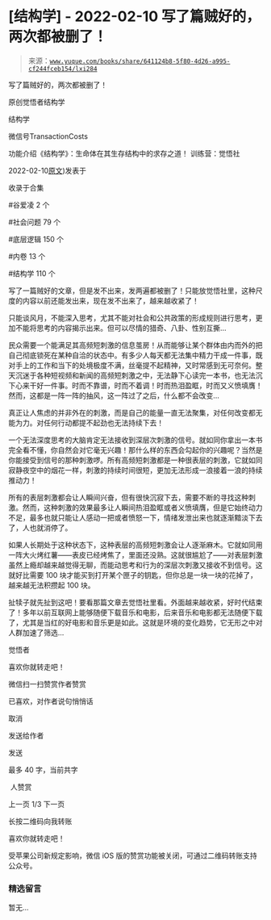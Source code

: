 # [结构学] - 2022-02-10 写了篇贼好的，两次都被删了！

> 来源：[`www.yuque.com/books/share/641124b8-5f80-4d26-a995-cf244fceb154/lxi284`](https://www.yuque.com/books/share/641124b8-5f80-4d26-a995-cf244fceb154/lxi284)



写了篇贼好的，两次都被删了！ 

原创觉悟者结构学 

结构学 

微信号TransactionCosts 

功能介绍《结构学》：生命体在其生存结构中的求存之道！ 训练营：觉悟社 

2022-02-10[原文](https://mp.weixin.qq.com/s?__biz=MzIzMDYwOTM0Mg==&mid=2247486977&idx=1&sn=99079ceaa697211cfe18ec1a00ab68f5&chksm=e8b196d0dfc61fc654eaf2d1b32a1b9c9801c8b353dc18d1409b86b10001b38a820915055afd#rd))发表于 

收录于合集 

#谷爱凌 2 个 

#社会问题 79 个 

#底层逻辑 150 个 

#内卷 13 个 

#结构学 110 个 

写了一篇贼好的文章，但是发不出来，发两遍都被删了！只能放觉悟社里，这种尺度的内容以前还能发出来，现在发不出来了，越来越收紧了！ 

只能谈风月，不能深入思考，尤其不能对社会和公共政策的形成规则进行思考，更加不能将思考的内容揭示出来。但可以尽情的猎奇、八卦、性别互撕… 

民众需要一个能满足其高频短刺激的信息茧房！从而能够让某个群体由内而外的把自己彻底锁死在某种自洽的状态中。有多少人每天都无法集中精力干成一件事，既对手上的工作和当下的处境极度不满，丝毫提不起精神，又时常感到无可奈何。整天沉迷于各种短视频和新闻的高频短刺激之中，无法静下心读完一本书，也无法沉下心来干好一件事。时而不靠谱，时而不着调！时而热泪盈眶，时而又义愤填膺！然而，这都是一阵一阵的抽风，这一阵过了之后，什么都不会改变…  

真正让人焦虑的并非外在的刺激，而是自己的能量一直无法聚集，对任何改变都无能为力。对任何行动都提不起劲也无法持续下去！ 

一个无法深度思考的大脑肯定无法接收到深层次刺激的信号。就如同你拿出一本书完全看不懂，你自然会对它毫无兴趣！那什么样的东西会勾起你的兴趣呢？当然是你能接受到信号的那种刺激啰。所有高频短刺激都是一种很表层的刺激，它就如同寂静夜空中的烟花一样，刺激的持续时间很短，更加无法形成一浪接着一浪的持续推动力！ 

所有的表层刺激都会让人瞬间兴奋，但有很快沉寂下去，需要不断的寻找这种刺激。然而，这种刺激的效果最多让人瞬间热泪盈眶或者义愤填膺，但是它始终动力不足，最多也就只能让人感动一把或者愤怒一下，情绪发泄出来也就逐渐黯淡下去了，人也就消停了。 

如果人长期处于这种状态下，这种表层的高频短刺激会让人逐渐麻木。它就如同用一阵大火烤红薯——表皮已经烤焦了，里面还没熟。这就很尴尬了——对表层刺激虽然上瘾却越来越觉得无聊，而能动思考和行为的深层次刺激又接收不到信号。这就好比需要 100 块才能买到打开某个匣子的钥匙，但你总是一块一块的花掉了，越来越无法积攒起 100 块。 

扯犊子就先扯到这吧！要看那篇文章去觉悟社里看。外面越来越收紧，好时代结束了！多年以前互联网上能够随便下载音乐和电影，后来音乐和电影都无法随便下载了，尤其是当红的好电影和音乐更是如此。这就是环境的变化趋势，它无形之中对人群加速了筛选… 

觉悟者 

喜欢你就转走吧！ 

微信扫一扫赞赏作者赞赏 

已喜欢，对作者说句悄悄话 

取消 

发送给作者 

发送 

最多 40 字，当前共字 

 人赞赏 

上一页 1/3 下一页 

长按二维码向我转账 

喜欢你就转走吧！ 

受苹果公司新规定影响，微信 iOS 版的赞赏功能被关闭，可通过二维码转账支持公众号。 

### 精选留言 

暂无...